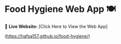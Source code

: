  # Food Hygiene Web App 🍽️

🔗 **Live Website:** [Click Here to View the Web App]

(https://hafsa157.github.io/food-hygiene/)  
